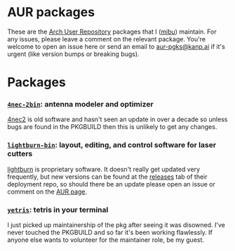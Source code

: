 [aur-user]: https://aur.archlinux.org/account/mibu
[pkg-4nec2-bin]: https://aur.archlinux.org/packages/4nec2-bin
[pkg-lightburn-bin]: https://aur.archlinux.org/packages/lightburn-bin
[pkg-yetris]: https://aur.archlinux.org/packages/yetris

# AUR packages
These are the [Arch User Repository](https://aur.archlinux.org) packages that I ([mibu](aur-user)) maintain.
For any issues, please leave a comment on the relevant package.
You're welcome to open an issue here or send an email to [aur-pgks@kanp.ai](mailto://aur-pkgs@kanp.ai) if it's urgent (like version bumps or breaking bugs).

# Packages
### [`4nec-2bin`][pkg-4nec2-bin]: antenna modeler and optimizer
[4nec2]() is old software and hasn't seen an update in over a decade
so unless bugs are found in the PKGBUILD then this is unlikely to get any changes.

### [`lightburn-bin`][pkg-lightburn-bin]: layout, editing, and control software for laser cutters 
[lightburn](https://lightburnsoftware.com) is proprietary software.
It doesn't really get updated very frequently, but new versions can be found at the
[releases](https://github.com/LightBurnSoftware/deployment/releases)
tab of their deployment repo, so should there be an update please open an issue
or comment on the [AUR page][pkg-lightburn-bin].

### [`yetris`][pkg-yetris]: tetris in your terminal
I just picked up maintainership of the pkg after seeing it was disowned.
I've never touched the PKGBUILD and so far it's been working flawlessly.
If anyone else wants to volunteer for the maintainer role, be my guest.
